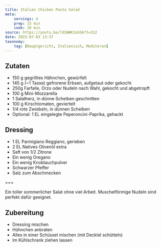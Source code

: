 ```yaml
---
title: Italian Chicken Pasta Salad
meta:
    servings: 4
    prep: 15 min
    cook: 10 min
source: https://youtu.be/lO2WWK1nGSA?t=312
date: 2023-07-03 13:37
taxonomy:
    tag: [Hauptgericht, Italienisch, Mediteran]
---
```

## Zutaten

* 150 g gegrilltes Hähnchen, gewürfelt
* 145 g (~1 Tasse) gefrorene Erbsen, aufgetaut oder gekocht
* 250g Farfalle, Orzo oder Nudeln nach Wahl, gekocht und abgetropft
* 100 g Mini-Mozzarella
* 1 Salatherz, in dünne Scheiben geschnitten
* 100 g Kirschtomaten, geviertelt
* 1/4 rote Zwiebeln, in dünnen Scheiben
* Optional: 1 EL eingelegte Peperoncini-Paprika, gehackt

## Dressing

* 1 EL Parmigiano Reggiano, gerieben
* 2 EL Natives Olivenöl extra
* Saft von 1/2 Zitrone
* Ein wenig Oregano
* Ein wenig Knoblauchpulver
* Schwarzer Pfeffer
* Salz zum Abschmecken

===

Ein toller sommerlicher Salat ohne viel Arbeit. Muschelförmige Nudeln sind perfekt dafür geeignet.

## Zubereitung

* Dressing mischen
* Hühnchen anbraten
* Alles in einer Schüssel mischen (mit Decklel schütteln)
* Im Kühlschrank ziehen lassen
